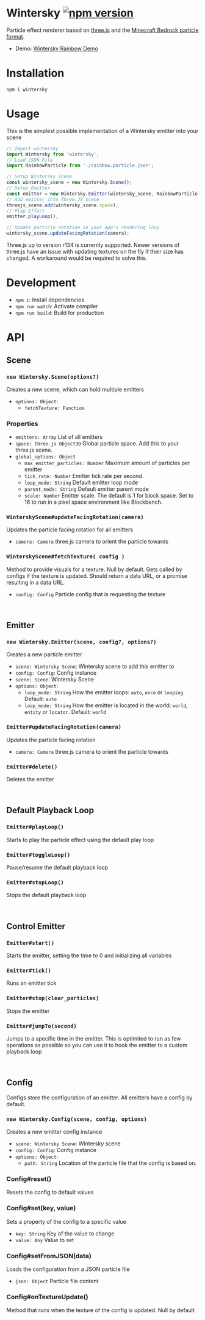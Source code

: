# Wintersky [![npm version](https://img.shields.io/npm/v/wintersky)](https://www.npmjs.com/package/wintersky)

Particle effect renderer based on [three.js](https://threejs.org) and the [Minecraft Bedrock particle format](https://bedrock.dev/docs/stable/Particles).

* Demo: [Wintersky Rainbow Demo](https://jannisx11.github.io/wintersky/demo/)

# Installation

`npm i wintersky`

# Usage

This is the simplest possible implementation of a Wintersky emitter into your scene

```javascript
// Import wintersky
import Wintersky from 'wintersky';
// Load JSON File
import RainbowParticle from './rainbow.particle.json';

// Setup Wintersky Scene
const wintersky_scene = new Wintersky.Scene();
// Setup Emitter
const emitter = new Wintersky.Emitter(wintersky_scene, RainbowParticle);
// Add emitter into Three.JS scene
threejs_scene.add(wintersky_scene.space);
// Play Effect
emitter.playLoop();

// Update particle rotation in your app's rendering loop
wintersky_scene.updateFacingRotation(camera);
```

Three.js up to version r134 is currently supported. Newer versions of three.js have an issue with updating textures on the fly if their size has changed. A workaround would be required to solve this.

# Development

* `npm i`: Install dependencies
* `npm run watch`: Activate compiler
* `npm run build`: Build for production

# API

## Scene

### `new Wintersky.Scene(options?)`

Creates a new scene, which can hold multiple emitters

* `options: Object`:
	* `fetchTexture: Function`

### Properties

* `emitters: Array` List of all emitters
* `space: three.js Object3D` Global particle space. Add this to your three.js scene.
* `global_options: Object`
	* `max_emitter_particles: Number` Maximum amount of particles per emitter
	* `tick_rate: Number` Emitter tick rate per second. 
	* `loop_mode: String` Default emitter loop mode
	* `parent_mode: String` Default emitter parent mode
	* `scale: Number` Emitter scale. The default is 1 for block space. Set to 16 to run in a pixel space environment like Blockbench.

### `WinterskyScene#updateFacingRotation(camera)`

Updates the particle facing rotation for all emitters
* `camera: Camera` three.js camera to orient the particle towards

### `WinterskyScene#fetchTexture( config )`

Method to provide visuals for a texture. Null by default. Gets called by configs if the texture is updated. Should return a data URL, or a promise resulting in a data URL.
* `config: Config` Particle config that is requesting the texture


&nbsp;
## Emitter

### `new Wintersky.Emitter(scene, config?, options?)`

Creates a new particle emitter

* `scene: Wintersky Scene`: Wintersky scene to add this emitter to
* `config: Config`: Config instance
* `scene: Scene`: Wintersky Scene
* `options: Object`:
	* `loop_mode: String` How the emitter loops: `auto`, `once` or `looping`. Default: `auto`
	* `loop_mode: String` How the emitter is located in the world: `world`, `entity` or `locator`. Default: `world`

### `Emitter#updateFacingRotation(camera)`

Updates the particle facing rotation
* `camera: Camera` three.js camera to orient the particle towards

### `Emitter#delete()`

Deletes the emitter

&nbsp;
## Default Playback Loop

### `Emitter#playLoop()`

Starts to play the particle effect using the default play loop

### `Emitter#toggleLoop()`

Pause/resume the default playback loop

### `Emitter#stopLoop()`

Stops the default playback loop



&nbsp;
## Control Emitter

### `Emitter#start()`

Starts the emitter, setting the time to 0 and initializing all variables

### `Emitter#tick()`

Runs an emitter tick

### `Emitter#stop(clear_particles)`

Stops the emitter

### `Emitter#jumpTo(second)`

Jumps to a specific time in the emitter. This is optimited to run as few operations as possible so you can use it to hook the emitter to a custom playback loop


&nbsp;
## Config

Configs store the configuration of an emitter. All emitters have a config by default.

### `new Wintersky.Config(scene, config, options)`

Creates a new emitter config instance

* `scene: Wintersky Scene`: Wintersky scene
* `config: Config`: Config instance
* `options: Object`:
	* `path: String` Location of the particle file that the config is based on.

### Config#reset()

Resets the config to default values

### Config#set(key, value)

Sets a property of the config to a specific value

* `key: String` Key of the value to change
* `value: Any` Value to set

### Config#setFromJSON(data)

Loads the configuration from a JSON particle file

* `json: Object` Particle file content

### Config#onTextureUpdate()

Method that runs when the texture of the config is updated. Null by default
